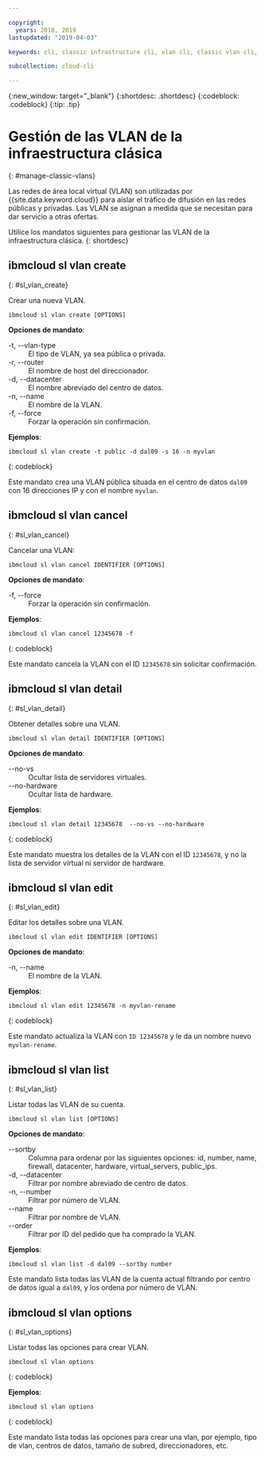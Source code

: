 ```yaml
---

copyright:
  years: 2018, 2019
lastupdated: "2019-04-03"

keywords: cli, classic infrastructure cli, vlan cli, classic vlan cli, ibmcloud sl vlan, manage virtual network cli

subcollection: cloud-cli

---
```


{:new_window: target="_blank"}
{:shortdesc: .shortdesc}
{:codeblock: .codeblock}
{:tip: .tip}

# Gestión de las VLAN de la infraestructura clásica
{: #manage-classic-vlans}

Las redes de área local virtual (VLAN) son utilizadas por {{site.data.keyword.cloud}} para aislar el tráfico de difusión en las redes públicas y privadas. Las VLAN se asignan a medida que se necesitan para dar servicio a otras ofertas.

Utilice los mandatos siguientes para gestionar las VLAN de la infraestructura clásica.
{: shortdesc}

## ibmcloud sl vlan create
{: #sl_vlan_create}

Crear una nueva VLAN.
```
ibmcloud sl vlan create [OPTIONS]
```

<strong>Opciones de mandato</strong>:
<dl>
<dt>-t, --vlan-type</dt>
<dd>El tipo de VLAN, ya sea pública o privada.</dd>
<dt>-r, --router</dt>
<dd>El nombre de host del direccionador.</dd>
<dt>-d, --datacenter</dt>
<dd>El nombre abreviado del centro de datos.</dd>
<dt>-n, --name</dt>
<dd>El nombre de la VLAN.</dd>
<dt>-f, --force</dt>
<dd>Forzar la operación sin confirmación.</dd>
</dl>

**Ejemplos**:
```
ibmcloud sl vlan create -t public -d dal09 -s 16 -n myvlan
```
{: codeblock}

Este mandato crea una VLAN pública situada en el centro de datos `dal09` con 16 direcciones IP y con el nombre
`myvlan`.

## ibmcloud sl vlan cancel
{: #sl_vlan_cancel}

Cancelar una VLAN:
```
ibmcloud sl vlan cancel IDENTIFIER [OPTIONS]
```

<strong>Opciones de mandato</strong>:
<dl>
<dt>-f, --force</dt>
<dd>Forzar la operación sin confirmación.</dd>
</dl>

**Ejemplos**:
```
ibmcloud sl vlan cancel 12345678 -f
```
{: codeblock}

Este mandato cancela la VLAN con el ID `12345678` sin solicitar confirmación.

## ibmcloud sl vlan detail
{: #sl_vlan_detail}

Obtener detalles sobre una VLAN.
```
ibmcloud sl vlan detail IDENTIFIER [OPTIONS]
```

<strong>Opciones de mandato</strong>:
<dl>
<dt>--no-vs</dt>
<dd>Ocultar lista de servidores virtuales.</dd>
<dt>--no-hardware</dt>
<dd>Ocultar lista de hardware.</dd>
</dl>

**Ejemplos**:
```
ibmcloud sl vlan detail 12345678  --no-vs --no-hardware
```
{: codeblock}

Este mandato muestra los detalles de la VLAN con el ID `12345678`, y no la lista de servidor virtual ni servidor de hardware.

## ibmcloud sl vlan edit
{: #sl_vlan_edit}

Editar los detalles sobre una VLAN.
```
ibmcloud sl vlan edit IDENTIFIER [OPTIONS]
```

<strong>Opciones de mandato</strong>:
<dl>
<dt>-n, --name</dt>
<dd>El nombre de la VLAN.</dd>
</dl>

**Ejemplos**:
```
ibmcloud sl vlan edit 12345678 -n myvlan-rename
```
{: codeblock}

Este mandato actualiza la VLAN con `ID 12345678` y le da un nombre nuevo `myvlan-rename`.

## ibmcloud sl vlan list
{: #sl_vlan_list}

Listar todas las VLAN de su cuenta.
```
ibmcloud sl vlan list [OPTIONS]
```

<strong>Opciones de mandato</strong>:
<dl>
<dt>--sortby</dt>
<dd>Columna para ordenar por las siguientes opciones: id, number, name, firewall, datacenter, hardware, virtual_servers, public_ips.</dd>
<dt>-d, --datacenter</dt>
<dd>Filtrar por nombre abreviado de centro de datos.</dd>
<dt>-n, --number</dt>
<dd>Filtrar por número de VLAN.</dd>
<dt>--name</dt>
<dd>Filtrar por nombre de VLAN.</dd>
<dt>--order</dt>
<dd>Filtrar por ID del pedido que ha comprado la VLAN.</dd>
</dl>

**Ejemplos**:
```
ibmcloud sl vlan list -d dal09 --sortby number
```
Este mandato lista todas las VLAN de la cuenta actual filtrando por centro de datos igual a `dal09`, y los ordena por número de VLAN.

## ibmcloud sl vlan options
{: #sl_vlan_options}

Listar todas las opciones para crear VLAN.
```
ibmcloud sl vlan options
```
{: codeblock}

**Ejemplos**:
```
ibmcloud sl vlan options
```
{: codeblock}

Este mandato lista todas las opciones para crear una vlan, por ejemplo, tipo de vlan, centros de datos, tamaño de subred, direccionadores, etc.
